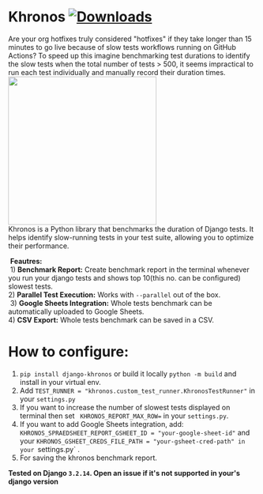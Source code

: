# Khronos [![Downloads](https://static.pepy.tech/badge/django-khronos)](https://pepy.tech/project/django-khronos)
Are your org hotfixes truly considered "hotfixes" if they take longer than 15 minutes to go live because of slow tests workflows running on GitHub Actions? To speed up this imagine benchmarking test   durations to identify the slow tests when the total number of tests > 500, it seems impractical to run each test individually and manually record their duration   times.   
<img src="https://i.ibb.co/W0LS1cQ/419d86a9-d1ca-4e80-9b62-fc43855c1e2e.jpg" width="300">  
Khronos is a Python library that benchmarks the duration of Django tests. It helps identify slow-running tests in your test suite, allowing you to optimize their performance.

 **Feautres:**  
 1) **Benchmark Report:** Create benchmark report in the terminal whenever you run your django tests and shows top 10(this no. can be configured) slowest tests.   
2) **Parallel Test Execution:** Works with  `--parallel`  out of the box.  
 3) **Google Sheets Integration:** Whole tests benchmark can be automatically  uploaded to Google Sheets.   
4) **CSV Export:** Whole tests benchmark can be saved in a CSV.  

# How to configure: 
1) `pip install django-khronos` or build it locally `python -m build` and install in your virtual env. 
2) Add `TEST_RUNNER = "khronos.custom_test_runner.KhronosTestRunner"` in your `settings.py`  
3) If you want to increase the number of slowest tests displayed on terminal then set ` KHRONOS_REPORT_MAX_ROW=` in your `settings.py`.  
3) If you want to add Google Sheets integration, add:
`KHRONOS_SPRAEDSHEET_REPORT_GSHEET_ID = "your-google-sheet-id"` and your `KHRONOS_GSHEET_CREDS_FILE_PATH = "your-gsheet-cred-path" in your `settings.py` .   
4) For saving the khronos benchmark report.   

**Tested on Django `3.2.14`. Open an issue if it's not supported in your's django version**  

<!-- readme: contributors -start -->
<!-- readme: contributors -end -->
